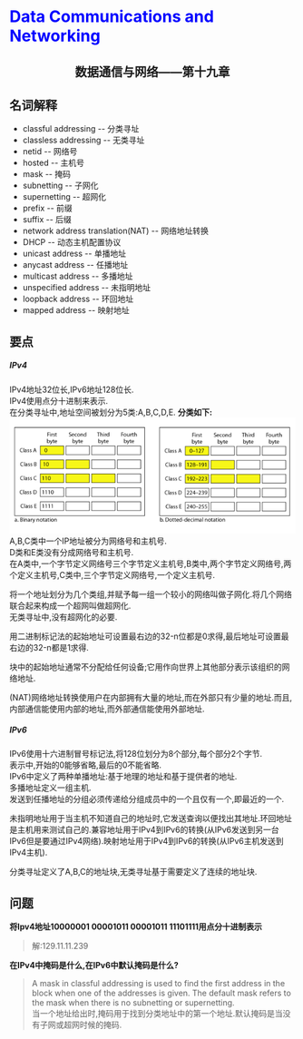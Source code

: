 # <font color= "blue"> Data Communications and Networking </font>

## <center> 数据通信与网络——第十九章</center>

## 名词解释
<ul>
<li>classful addressing -- 分类寻址</li>
<li>classless addressing -- 无类寻址</li>
<li>netid -- 网络号</li>
<li>hosted -- 主机号</li>
<li>mask -- 掩码</li>
<li>subnetting -- 子网化</li>
<li>supernetting -- 超网化</li>
<li>prefix -- 前缀</li>
<li>suffix -- 后缀</li>
<li>network address translation(NAT) -- 网络地址转换</li>
<li>DHCP -- 动态主机配置协议</li>
<li>unicast address -- 单播地址</li>
<li>anycast address -- 任播地址</li>
<li>multicast address -- 多播地址</li>
<li>unspecified address -- 未指明地址</li>
<li>loopback address -- 环回地址</li>
<li>mapped address -- 映射地址</li>
</ul>

## 要点
##### IPv4
IPv4地址32位长,IPv6地址128位长.  
IPv4使用点分十进制来表示.  
在分类寻址中,地址空间被划分为5类:A,B,C,D,E.
<b>分类如下:</b>
<img src = "img/19.1.png"/>
A,B,C类中一个IP地址被分为网络号和主机号.  
D类和E类没有分成网络号和主机号.  
在A类中,一个字节定义网络号三个字节定义主机号,B类中,两个字节定义网络号,两个定义主机号,C类中,三个字节定义网络号,一个定义主机号.  

将一个地址划分为几个类组,并赋予每一组一个较小的网络叫做子网化.将几个网络联合起来构成一个超网叫做超网化.  
无类寻址中,没有超网化的必要.  

用二进制标记法的起始地址可设置最右边的32-n位都是0求得,最后地址可设置最右边的32-n都是1求得.  

块中的起始地址通常不分配给任何设备;它用作向世界上其他部分表示该组织的网络地址.  

(NAT)网络地址转换使用户在内部拥有大量的地址,而在外部只有少量的地址.而且,内部通信能使用内部的地址,而外部通信能使用外部地址.  

##### IPv6
IPv6使用十六进制冒号标记法,将128位划分为8个部分,每个部分2个字节.  
表示中,开始的0能够省略,最后的0不能省略.  
IPv6中定义了两种单播地址:基于地理的地址和基于提供者的地址.  
多播地址定义一组主机.  
发送到任播地址的分组必须传递给分组成员中的一个且仅有一个,即最近的一个.  

未指明地址用于当主机不知道自己的地址时,它发送查询以便找出其地址.环回地址是主机用来测试自己的.兼容地址用于IPv4到IPv6的转换(从IPv6发送到另一台IPv6但是要通过IPv4网络).映射地址用于IPv4到IPv6的转换(从IPv6主机发送到IPv4主机).

分类寻址定义了A,B,C的地址块,无类寻址基于需要定义了连续的地址块.  
## 问题
<b>将Ipv4地址10000001 00001011 00001011 11101111用点分十进制表示</b>
> 解:129.11.11.239

<b>在IPv4中掩码是什么,在IPv6中默认掩码是什么?</b>
> A mask in classful addressing is used to find the first address in the block when
one of the addresses is given. The default mask refers to the mask when there is no
subnetting or supernetting.  
当一个地址给出时,掩码用于找到分类地址中的第一个地址.默认掩码是当没有子网或超网时候的掩码.